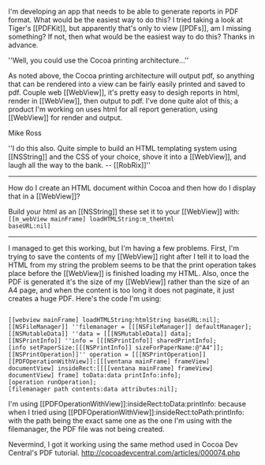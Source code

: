 I'm developing an app that needs to be able to generate reports in PDF format. What would be the easiest way to do this? I tried taking a look at Tiger's [[PDFKit]], but apparently that's only to view [[PDFs]], am I missing something? If not, then what would be the easiest way to do this? Thanks in advance.

''Well, you could use the Cocoa printing architecture...''

As noted above, the Cocoa printing architecture will output pdf, so anything that can be rendered into a view can be fairly easily printed and saved to pdf. Couple web [[WebView]], it's pretty easy to desigh reports in html, render in [[WebView]], then output to pdf. I've done quite alot of this; a product I'm working on uses html for all report generation, using [[WebView]] for render and output.

Mike Ross

''I do this also. Quite simple to build an HTML templating system using [[NSString]] and the CSS of your choice, shove it into a [[WebView]], and laugh all the way to the bank. -- [[RobRix]]''

----

How do I create an HTML document within Cocoa and then how do I display that in a [[WebView]]?

Build your html as an [[NSString]] these set it to your [[WebView]] with:
<code>
[[m_webView mainFrame] loadHTMLString:m_theHtml baseURL:nil]
</code>

----

I managed to get this working, but I'm having a few problems. First, I'm trying to save the contents of my [[WebView]] right after I tell it to load the HTML from my string the problem seems to be that the print operation takes place before the [[WebView]] is finished loading my HTML. Also, once the PDF is generated it's the size of my [[WebView]] rather than the size of an A4 page, and when the content is too long it does not paginate, it just creates a huge PDF. Here's the code I'm using:

<code>
[[webview mainFrame] loadHTMLString:htmlString baseURL:nil];
[[NSFileManager]] ''filemanager = [[[NSFileManager]] defaultManager];
[[NSMutableData]] ''data = [[[NSMutableData]] data];
[[NSPrintInfo]] ''info = [[[NSPrintInfo]] sharedPrintInfo];
[info setPaperSize:[[[NSPrintInfo]] sizeForPaperName:@"A4"]];
[[NSPrintOperation]]'' operation = [[[NSPrintOperation]] [[PDFOperationWithView]]:[[[ventana mainFrame] frameView] documentView] insideRect:[[[[ventana mainFrame] frameView] documentView] frame] toData:data printInfo:info];
[operation runOperation];
[filemanager path contents:data attributes:nil];
</code>

I'm using [[PDFOperationWithView]]:insideRect:toData:printInfo: because when I tried using [[PDFOperationWithView]]:insideRect:toPath:printInfo: with the path being the exact same one as the one I'm using with the filemanager, the PDF file was not being created.

Nevermind, I got it working using the same method used in Cocoa Dev Central's PDF tutorial. http://cocoadevcentral.com/articles/000074.php